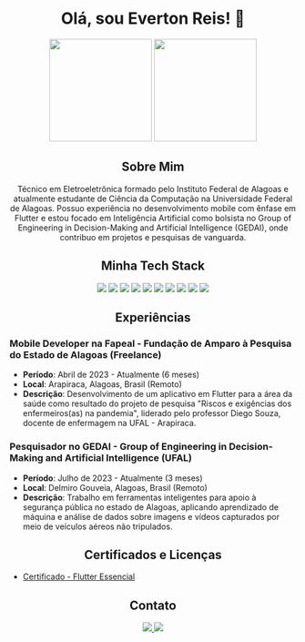 <h1 align="center">Olá, sou Everton Reis! 👋</h1>

<p align="center">
  <img src="https://github-readme-stats.vercel.app/api?username=evertonreis1&show_icons=true&bg_color=030303&locale=pt-br&icon_color=00FFFF&title_color=FF2800&text_color=FFFFFF" height="180em">
  <img src="https://github-readme-stats.vercel.app/api/top-langs/?username=evertonreis1&layout=compact&bg_color=010101&locale=pt-br&text_color=FFFFFD&title_color=FCFCFC&card_width=450&langs_count=12" height="180em">
</p>

<h2 align="center">Sobre Mim</h2>

<p align="center">
  Técnico em Eletroeletrônica formado pelo Instituto Federal de Alagoas e atualmente estudante de Ciência da Computação na Universidade Federal de Alagoas. Possuo experiência no desenvolvimento mobile com ênfase em Flutter e estou focado em Inteligência Artificial como bolsista no Group of Engineering in Decision-Making and Artificial Intelligence (GEDAI), onde contribuo em projetos e pesquisas de vanguarda.
</p>

<h2 align="center">Minha Tech Stack</h2>

<p align="center">
  <img src="https://img.shields.io/badge/python-3670A0?style=flat-square&logo=python&logoColor=ffdd54">
  <img src="https://img.shields.io/badge/javascript-%23323330.svg?style=flat-square&logo=javascript&logoColor=%23F7DF1E">
  <img src="https://img.shields.io/badge/html5-%23E34F26.svg?style=flat-square&logo=html5&logoColor=white">
  <img src="https://img.shields.io/badge/css3-%231572B6.svg?style=flat-square&logo=css3&logoColor=white">
  <img src="https://img.shields.io/badge/java-%23ED8B00.svg?style=flat-square&logo=java&logoColor=white">
  <img src="https://img.shields.io/badge/jquery-%230769AD.svg?style=flat-square&logo=jquery&logoColor=white">
  <img src="https://img.shields.io/badge/flutter-%2302569B.svg?style=flat-square&logo=flutter&logoColor=white">
  <img src="https://img.shields.io/badge/dart-%230175C2.svg?style=flat-square&logo=dart&logoColor=white">
  <img src="https://img.shields.io/badge/firebase-%23FFCA28.svg?style=flat-square&logo=firebase&logoColor=black">
  <img src="https://img.shields.io/badge/mysql-%2300f.svg?style=flat-square&logo=mysql&logoColor=white">
</p>

<h2 align="center">Experiências</h2>

### Mobile Developer na Fapeal - Fundação de Amparo à Pesquisa do Estado de Alagoas (Freelance)
- **Período**: Abril de 2023 - Atualmente (6 meses)
- **Local**: Arapiraca, Alagoas, Brasil (Remoto)
- **Descrição**: Desenvolvimento de um aplicativo em Flutter para a área da saúde como resultado do projeto de pesquisa "Riscos e exigências dos enfermeiros(as) na pandemia", liderado pelo professor Diego Souza, docente de enfermagem na UFAL - Arapiraca.

### Pesquisador no GEDAI - Group of Engineering in Decision-Making and Artificial Intelligence (UFAL)
- **Período**: Julho de 2023 - Atualmente (3 meses)
- **Local**: Delmiro Gouveia, Alagoas, Brasil (Remoto)
- **Descrição**: Trabalho em ferramentas inteligentes para apoio à segurança pública no estado de Alagoas, aplicando aprendizado de máquina e análise de dados sobre imagens e vídeos capturados por meio de veículos aéreos não tripulados.

<h2 align="center">Certificados e Licenças</h2>

- [Certificado - Flutter Essencial](https://www.udemy.com/certificate/UC-b219b415-08df-4543-8ee2-e47c9d1cf268/)

<h2 align="center">Contato</h2>

<p align="center">
  <a href="https://instagram.com/evertoqn" target="_blank">
    <img src="https://img.shields.io/badge/-Instagram-%23E4405F?style=for-the-badge&logo=instagram&logoColor=white" target="_blank">
  </a>
  <a href="mailto:itsevertonreis@gmail.com">
    <img src="https://img.shields.io/badge/-Gmail-%23333?style=for-the-badge&logo=gmail&logoColor=white">
  </a>
</p>
